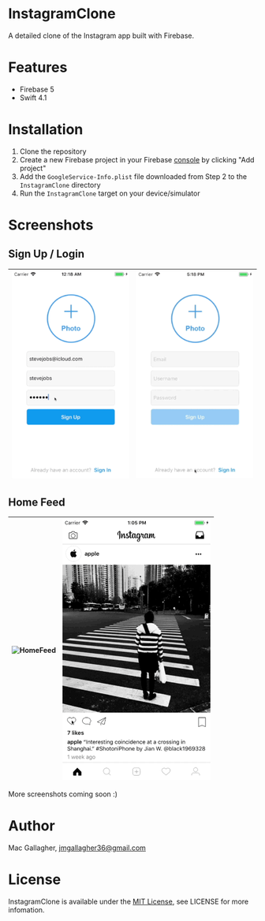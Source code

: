 # InstagramClone
A detailed clone of the Instagram app built with Firebase.

# Features
* Firebase 5
* Swift 4.1

# Installation
1. Clone the repository
2. Create a new Firebase project in your Firebase [console](https://console.firebase.google.com/) by clicking "Add project"
3. Add the `GoogleService-Info.plist` file downloaded from Step 2 to the `InstagramClone` directory
4. Run the `InstagramClone` target on your device/simulator

# Screenshots

## Sign Up / Login
| ![SignUp](Images/sign_up.gif) | ![SignIn](Images/sign_in.gif) | 
|:---:|:---:|

## Home Feed
| ![HomeFeed](Images/home_feed.gif) | ![SignIn](Images/comment.gif) | 
|:---:|:---:|

More screenshots coming soon :)

# Author
Mac Gallagher, jmgallagher36@gmail.com

# License
InstagramClone is available under the [MIT License](LICENSE), see LICENSE for more infomation.
